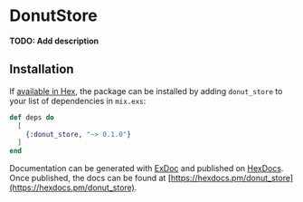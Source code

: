 # DonutStore

**TODO: Add description**

## Installation

If [available in Hex](https://hex.pm/docs/publish), the package can be installed
by adding `donut_store` to your list of dependencies in `mix.exs`:

```elixir
def deps do
  [
    {:donut_store, "~> 0.1.0"}
  ]
end
```

Documentation can be generated with [ExDoc](https://github.com/elixir-lang/ex_doc)
and published on [HexDocs](https://hexdocs.pm). Once published, the docs can
be found at [https://hexdocs.pm/donut_store](https://hexdocs.pm/donut_store).

